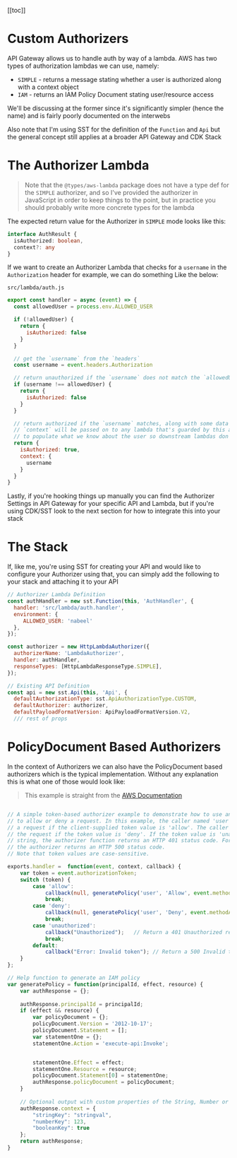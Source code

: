[[toc]]

# Custom Authorizers

API Gateway allows us to handle auth by way of a lambda. AWS has two types of authorization lambdas we can use, namely:

- `SIMPLE` - returns a message stating whether a user is authorized along with a context object
- `IAM` - returns an IAM Policy Document stating user/resource access

We'll be discussing at the former since it's significantly simpler (hence the name) and is fairly poorly documented on the interwebs

Also note that I'm using SST for the definition of the `Function` and `Api` but the general concept still applies at a broader API Gateway and CDK Stack

# The Authorizer Lambda

> Note that the `@types/aws-lambda` package does not have a type def for the `SIMPLE` authorizer, and so I've provided the authorizer in JavaScript in order to keep things to the point, but in practice you should probably write more concrete types for the lambda

The expected return value for the Authorizer in `SIMPLE` mode looks like this:

```ts
interface AuthResult {
  isAuthorized: boolean,
  context?: any
}
```

If we want to create an Authorizer Lambda that checks for a `username` in the `Authorization` header for example, we can do something Like the below:

`src/lambda/auth.js`

```js
export const handler = async (event) => {
  const allowedUser = process.env.ALLOWED_USER

  if (!allowedUser) {
    return {
      isAuthorized: false
    }
  }

  // get the `username` from the `headers`
  const username = event.headers.Authorization

  // return unauthorized if the `username` does not match the `allowedUser`
  if (username !== allowedUser) {
    return {
      isAuthorized: false
    }
  }

  // return authorized if the `username` matches, along with some data in the `context`. the
  // `context` will be passed on to any lambda that's guarded by this authorizer so it's a good way
  // to populate what we know about the user so downstream lambdas don't need to check this manually
  return {
    isAuthorized: true,
    context: {
      username
    }
  }
}
```

Lastly, if you're hooking things up manually you can find the Authorizer Settings in API Gateway for your specific API and Lambda, but if you're using CDK/SST look to the next section for how to integrate this into your stack

# The Stack

If, like me, you're using SST for creating your API and would like to configure your Authorizer using that, you can simply add the following to your stack and attaching it to your API

```js
// Authorizer Lambda Definition
const authHandler = new sst.Function(this, 'AuthHandler', {
  handler: 'src/lambda/auth.handler',
  environment: {
     ALLOWED_USER: 'nabeel'
  },
});

const authorizer = new HttpLambdaAuthorizer({
  authorizerName: 'LambdaAuthorizer',
  handler: authHandler,
  responseTypes: [HttpLambdaResponseType.SIMPLE],
});

// Existing API Definition
const api = new sst.Api(this, 'Api', {
  defaultAuthorizationType: sst.ApiAuthorizationType.CUSTOM,
  defaultAuthorizer: authorizer,
  defaultPayloadFormatVersion: ApiPayloadFormatVersion.V2,
  /// rest of props
```

# PolicyDocument Based Authorizers

In the context of Authorizers we can also have the PolicyDocument based authorizers which is the typical implementation. Without any explanation this is what one of those would look like:

> This example is straight from the [AWS Documentation](https://docs.aws.amazon.com/apigateway/latest/developerguide/apigateway-use-lambda-authorizer.html)

```ts

// A simple token-based authorizer example to demonstrate how to use an authorization token 
// to allow or deny a request. In this example, the caller named 'user' is allowed to invoke 
// a request if the client-supplied token value is 'allow'. The caller is not allowed to invoke 
// the request if the token value is 'deny'. If the token value is 'unauthorized' or an empty
// string, the authorizer function returns an HTTP 401 status code. For any other token value, 
// the authorizer returns an HTTP 500 status code. 
// Note that token values are case-sensitive.

exports.handler =  function(event, context, callback) {
    var token = event.authorizationToken;
    switch (token) {
        case 'allow':
            callback(null, generatePolicy('user', 'Allow', event.methodArn));
            break;
        case 'deny':
            callback(null, generatePolicy('user', 'Deny', event.methodArn));
            break;
        case 'unauthorized':
            callback("Unauthorized");   // Return a 401 Unauthorized response
            break;
        default:
            callback("Error: Invalid token"); // Return a 500 Invalid token response
    }
};

// Help function to generate an IAM policy
var generatePolicy = function(principalId, effect, resource) {
    var authResponse = {};
    
    authResponse.principalId = principalId;
    if (effect && resource) {
        var policyDocument = {};
        policyDocument.Version = '2012-10-17'; 
        policyDocument.Statement = [];
        var statementOne = {};
        statementOne.Action = 'execute-api:Invoke';


        statementOne.Effect = effect;
        statementOne.Resource = resource;
        policyDocument.Statement[0] = statementOne;
        authResponse.policyDocument = policyDocument;
    }
    
    // Optional output with custom properties of the String, Number or Boolean type.
    authResponse.context = {
        "stringKey": "stringval",
        "numberKey": 123,
        "booleanKey": true
    };
    return authResponse;
}
```